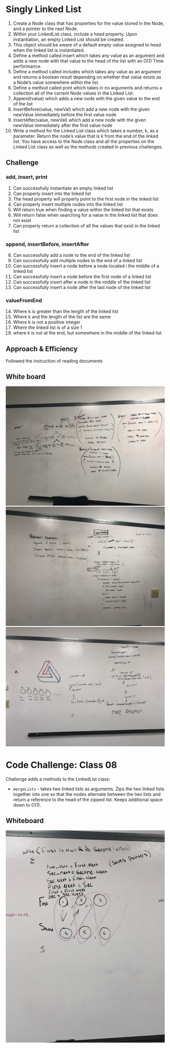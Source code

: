 # Singly Linked List
1. Create a Node class that has properties for the value stored in the Node, and a pointer to the next Node.
2. Within your LinkedList class, include a head property. Upon instantiation, an empty Linked List should be created.
3. This object should be aware of a default empty value assigned to head when the linked list is instantiated.
4. Define a method called insert which takes any value as an argument and adds a new node with that value to the head of the list with an O(1) Time performance.
5. Define a method called includes which takes any value as an argument and returns a boolean result depending on whether that value exists as a Node’s value somewhere within the list.
6. Define a method called print which takes in no arguments and returns a collection all of the current Node values in the Linked List.
7. Append(value) which adds a new node with the given value to the end of the list
8. InsertBefore(value, newVal) which add a new node with the given newValue immediately before the first value node
9. InsertAfter(value, newVal) which add a new node with the given newValue immediately after the first value node
10. Write a method for the Linked List class which takes a number, k, as a parameter. Return the node’s value that is k from the end of the linked list. You have access to the Node class and all the properties on the Linked List class as well as the methods created in previous challenges.

## Challenge
### add, insert, print
1. Can successfully instantiate an empty linked list
2. Can properly insert into the linked list
3. The head property will properly point to the first node in the linked list
4. Can properly insert multiple nodes into the linked list
5. Will return true when finding a value within the linked list that exists
6. Will return false when searching for a value in the linked list that does not exist
7. Can properly return a collection of all the values that exist in the linked list

### append, insertBefore, insertAfter
8. Can successfully add a node to the end of the linked list
9. Can successfully add multiple nodes to the end of a linked list
10. Can successfully insert a node before a node located i the middle of a linked list
11. Can successfully insert a node before the first node of a linked list
12. Can successfully insert after a node in the middle of the linked list
13. Can successfully insert a node after the last node of the linked list

### valueFromEnd
14. Where k is greater than the length of the linked list
15. Where k and the length of the list are the same
16. Where k is not a positive integer
17. Where the linked list is of a size 1
18. where k is not at the end, but somewhere in the middle of the linked list


## Approach & Efficiency
Followed the instruction of reading documents

## White board
![white board for [append, insertBefore, insertAfter](### append, insertBefore, insertAfter)](../assets/IMG_2161.JPG)
![white board for [append, insertBefore, insertAfter](### append, insertBefore, insertAfter)](../assets/IMG_6764.JPG)
![white board for [valueFromEnd](### valueFromEnd)](../assets/IMG_6636.JPG)

# Code Challenge: Class 08

Challenge adds a methods to the LinkedList class:
* `mergeLists` - takes two linked lists as arguments. Zips the two linked lists together into one so that the nodes alternate between the two lists and return a reference to the head of the zipped list. Keeps additional space down to O(1). 
## Whiteboard
![Class 8 whiteboard](../assets/class08.jpeg)
